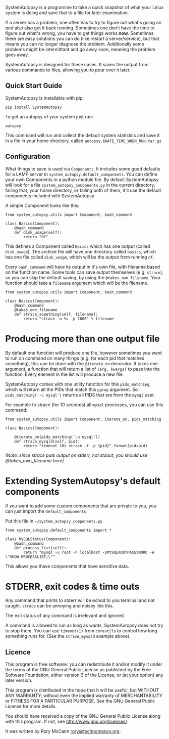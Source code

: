 SystemAutopsy is a programme to take a quick snapshot of what your Linux system
is doing and save that to a file for later examination.

If a server has a problem, one often has to try to figure out what's going on
*and* also also get it back running. Sometimes one don't have the time to figure
out what's wrong, you have to get things works **now**. Sometimes there are easy
solutions you can do (like restart a server/service), but that means you can no
longer diagnose the problem. Additionally some problems might be intermittant
and go away soon, meaning the problem goes away.

SystemAutopsy is designed for these cases. It saves the output from various
commands to files, allowing you to pour over it later.

Quick Start Guide
-----------------

SystemAutopsy is installable with pip:

    pip install SystemAutopsy

To get an autopsy of your system just run:

    autopsy

This command will run and collect the default system statistics and save it in
a file in your home directory, called ``autopsy.$DATE_TIME_WHEN_RUN.tar.gz``

Configuration
-------------

What things to save is used via ``Components``. It includes some good defaults
for a LAMP server in ``system_autopsy.default_components``. You can define your
own Components in a python module file. By default SystemAutopsy will look for
a file ``system_autopsy_components.py`` in the current directory, failing that,
your home directory, or failing both of them, it'll use the default components
included with SystemAutopsy.

A simple Component looks like this:

    from system_autopsy.utils import Component, bash_command

    class Basics(Component):
        @bash_command
        def disk_usage(self):
            return "df"

This defines a Component called ``Basics`` which has one output (called
``disk_usage``). The archive file will have one directory called ``basics``,
which has one file called ``disk_usage``, which will be the output from running
``df``.

Every ``bash_command`` will have its output in it's own file, with filename
based on the function name. Some tools can save output themselves (e.g.
``strace``), so you can skip the default saving, by using the
``@takes_own_filename``. Your function should take a ``filename`` argument
which will be the filename.

    from system_autopsy.utils import Component, bash_command

    class Basics(Component):
        @bash_command
        @takes_own_filename
        def strace_something(self, filename):
            return "strace -o %s -p 1000" % filename

Producing more than one output file
===================================

By default one function will produce one file, however sometimes you want to
run on command on many things (e.g. for each pid that matches something), this
can be done with the ``@iterate_on`` decorator. It takes one argument, a
function that will return a list of ``(arg, kwargs)`` to pass into the
function. Every element in the list will produce a new file

SystemAutopsy comes with one utility function for this ``pids_matching``, which
will return all the PIDs that match this ``pgrep`` argument. So
``pids_matching('-u mysql')`` returns all PIDS that are from the ``mysql``
user.

For example to strace (for 10 seconds) all ``mysql`` processes, you can use
this command:

    from system_autopsy.utils import Component, iterate_on, pids_matching

    class Basics(Component):

        @iterate_on(pids_matching('-u mysql'))
        def strace_mysqld(self, pid):
            return "timeout 10s strace -f -p {pid}".format(pid=pid)


*(Note: since strace puts output on stderr, not stdout, you should use
@takes_own_filename here)*

Extending SystemAutopsy's default components
============================================

If you want to add some custom components that are private to you, you can just
import the ``default_components``

Put this file in ``~/system_autopsy_components.py``

    from system_autopsy.default_components import *

    class MySQLStatus(Component):
        @bash_command
        def process_list(self):
            return "mysql -u root -h localhost -pMYSQLROOTPASSSWORD -e \"SHOW PROCESSLIST;\""


This allows you thave components that have sensitive data.

STDERR, exit codes & time outs
==============================

Any command that prints to stderr will be echod to you terminal and not caught.
``strace`` can be annoying and noisey like this.

The exit status of any command is irrelevant and ignored.

A command is allowed to run as long as wants, SystemAutopsy does not try to
stop them. You can use ``timeout(1)`` from ``coreutils`` to control how long
something runs for. (See the ``strace_mysqld`` example above).

Licence
-------

This program is free software: you can redistribute it and/or modify
it under the terms of the GNU General Public License as published by
the Free Software Foundation, either version 3 of the License, or
(at your option) any later version.

This program is distributed in the hope that it will be useful,
but WITHOUT ANY WARRANTY; without even the implied warranty of
MERCHANTABILITY or FITNESS FOR A PARTICULAR PURPOSE.  See the
GNU General Public License for more details.

You should have received a copy of the GNU General Public License
along with this program.  If not, see <http://www.gnu.org/licenses/>.

It was written by Rory McCann <rory@technomancy.org>.
